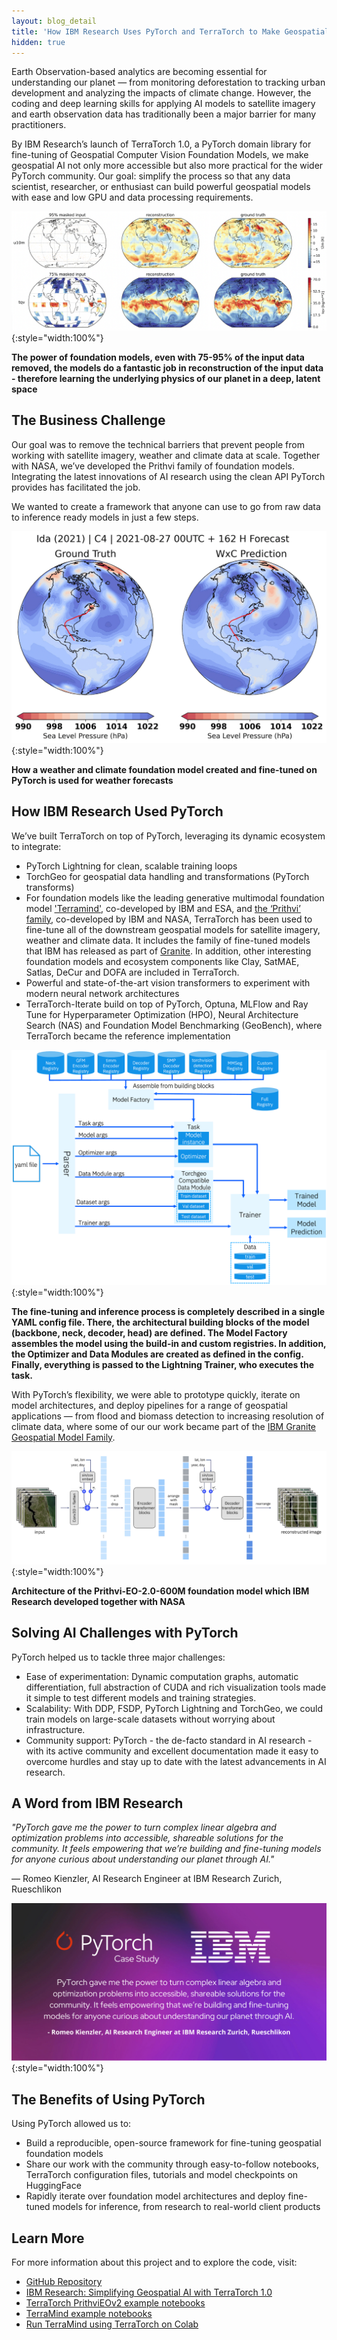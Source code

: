 ```yaml
---
layout: blog_detail
title: 'How IBM Research Uses PyTorch and TerraTorch to Make Geospatial Computer Vision Accessible for Everyone'
hidden: true
---
```


Earth Observation-based analytics are becoming essential for understanding our planet — from monitoring deforestation to tracking urban development and analyzing the impacts of climate change. However, the coding and deep learning skills for applying AI models to satellite imagery and earth observation data has traditionally been a major barrier for many practitioners.

By IBM Research’s launch of TerraTorch 1.0, a PyTorch domain library for fine-tuning of Geospatial Computer Vision Foundation Models, we make geospatial AI not only more accessible but also more practical for the wider PyTorch community. Our goal: simplify the process so that any data scientist, researcher, or enthusiast can build powerful geospatial models with ease and low GPU and data processing requirements.

![globes](/assets/images/how-ibm-uses-pt-terratorch/fg1.png){:style="width:100%"}


**The power of foundation models, even with 75-95% of the input data removed, the models do a fantastic job in reconstruction of the input data - therefore learning the underlying physics of our planet in a deep, latent space**

## The Business Challenge

Our goal was to remove the technical barriers that prevent people from working with satellite imagery, weather and climate data at scale. Together with NASA, we’ve developed the Prithvi family of foundation models. Integrating the latest innovations of AI research using the clean API PyTorch provides has facilitated the job.

We wanted to create a framework that anyone can use to go from raw data to inference ready models in just a few steps.


![globes](/assets/images/how-ibm-uses-pt-terratorch/fg2.png){:style="width:100%"}


**How a weather and climate foundation model created and fine-tuned on PyTorch is used for weather forecasts**

## How IBM Research Used PyTorch

We’ve built TerraTorch on top of PyTorch, leveraging its dynamic ecosystem to integrate:



* PyTorch Lightning for clean, scalable training loops
* TorchGeo for geospatial data handling and transformations (PyTorch transforms)
* For foundation models like the leading generative multimodal foundation model ['Terramind'](https://research.ibm.com/blog/terramind-esa-earth-observation-model), co-developed by IBM and ESA, and [the ‘Prithvi’ family](https://huggingface.co/ibm-nasa-geospatial), co-developed by IBM and NASA, TerraTorch has been used to fine-tune all of the downstream geospatial models for satellite imagery, weather and climate data. It includes the family of fine-tuned models that IBM has released as part of [Granite](https://huggingface.co/collections/ibm-granite/granite-geospatial-models-667dacfed21bdcf60a8bc982). In addition, other interesting foundation models and ecosystem components like Clay, SatMAE, Satlas, DeCur and DOFA are included in TerraTorch.
* Powerful and state-of-the-art vision transformers to experiment with modern neural network architectures
* TerraTorch-Iterate build on top of PyTorch, Optuna, MLFlow and Ray Tune for Hyperparameter Optimization (HPO), Neural Architecture Search (NAS) and Foundation Model Benchmarking (GeoBench), where TerraTorch became the reference implementation


![flow diagram](/assets/images/how-ibm-uses-pt-terratorch/fg5.png){:style="width:100%"}

**The fine-tuning and inference process is completely described in a single YAML config file. There, the architectural building blocks of the model (backbone, neck, decoder, head) are defined. The Model Factory assembles the model using the build-in and custom registries. In addition, the Optimizer and Data Modules are created as defined in the config. Finally, everything is passed to the Lightning Trainer, who executes the task.**


With PyTorch’s flexibility, we were able to prototype quickly, iterate on model architectures, and deploy pipelines for a range of geospatial applications — from flood and biomass detection to increasing resolution of climate data, where some of our our work became part of the [IBM Granite Geospatial Model Family](https://huggingface.co/collections/ibm-granite/granite-geospatial-models-667dacfed21bdcf60a8bc982).


![flow diagram](/assets/images/how-ibm-uses-pt-terratorch/fg3.png){:style="width:100%"}


**Architecture of the Prithvi-EO-2.0-600M foundation model which IBM Research developed together with NASA**

## Solving AI Challenges with PyTorch

PyTorch helped us to tackle three major challenges:

* Ease of experimentation: Dynamic computation graphs, automatic differentiation, full abstraction of CUDA and rich visualization tools made it simple to test different models and training strategies.
* Scalability: With DDP, FSDP, PyTorch Lightning and TorchGeo, we could train models on large-scale datasets without worrying about infrastructure.
* Community support: PyTorch - the de-facto standard in AI research - with its active community and excellent documentation made it easy to overcome hurdles and stay up to date with the latest advancements in AI research.

## A Word from IBM Research

*"PyTorch gave me the power to turn complex linear algebra and optimization problems into accessible, shareable solutions for the community. It feels empowering that we’re building and fine-tuning models for anyone curious about understanding our planet through AI."*

— Romeo Kienzler, AI Research Engineer at IBM Research Zurich, Rueschlikon


![quote](/assets/images/how-ibm-uses-pt-terratorch/fg4.png){:style="width:100%"}


## The Benefits of Using PyTorch

Using PyTorch allowed us to:



* Build a reproducible, open-source framework for fine-tuning geospatial foundation models
* Share our work with the community through easy-to-follow notebooks, TerraTorch configuration files, tutorials and model checkpoints on HuggingFace
* Rapidly iterate over foundation model architectures and deploy fine-tuned models for inference, from research to real-world client products

## Learn More

For more information about this project and to explore the code, visit:

* [GitHub Repository](https://github.com/IBM/terratorch)
* [IBM Research: Simplifying Geospatial AI with TerraTorch 1.0](https://research.ibm.com/blog/simplifying-geospatial-ai-with-terra-torch-1-0) 
* [TerraTorch PrithviEOv2 example notebooks](https://github.com/IBM/terratorch/tree/main/examples/tutorials/PrithviEOv2)
* [TerraMind example notebooks](https://github.com/IBM/terramind/tree/main/notebooks) 
* [Run TerraMind using TerraTorch on Colab](https://colab.research.google.com/github/IBM/terramind/blob/main/notebooks/terramind_v1_base_sen1floods11.ipynb)
